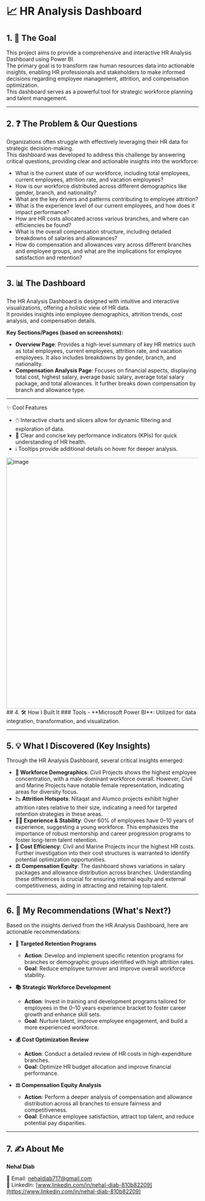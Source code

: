# 📈 HR Analysis Dashboard  

## 1. 🎯 The Goal  
This project aims to provide a comprehensive and interactive HR Analysis Dashboard using Power BI.  
The primary goal is to transform raw human resources data into actionable insights, enabling HR professionals and stakeholders to make informed decisions regarding employee management, attrition, and compensation optimization.  
This dashboard serves as a powerful tool for strategic workforce planning and talent management.  

---

## 2. ❓ The Problem & Our Questions  
Organizations often struggle with effectively leveraging their HR data for strategic decision-making.  
This dashboard was developed to address this challenge by answering critical questions, providing clear and actionable insights into the workforce:  

- What is the current state of our workforce, including total employees, current employees, attrition rate, and vacation employees?  
- How is our workforce distributed across different demographics like gender, branch, and nationality?  
- What are the key drivers and patterns contributing to employee attrition?  
- What is the experience level of our current employees, and how does it impact performance?  
- How are HR costs allocated across various branches, and where can efficiencies be found?  
- What is the overall compensation structure, including detailed breakdowns of salaries and allowances?  
- How do compensation and allowances vary across different branches and employee groups, and what are the implications for employee satisfaction and retention?  

---

## 3. 📊 The Dashboard  
The HR Analysis Dashboard is designed with intuitive and interactive visualizations, offering a holistic view of HR data.  
It provides insights into employee demographics, attrition trends, cost analysis, and compensation details.  

**Key Sections/Pages (based on screenshots):**  
- **Overview Page**: Provides a high-level summary of key HR metrics such as total employees, current employees, attrition rate, and vacation employees. It also includes breakdowns by gender, branch, and nationality.  
- **Compensation Analysis Page**: Focuses on financial aspects, displaying total cost, highest salary, average basic salary, average total salary package, and total allowances. It further breaks down compensation by branch and allowance type.  

---

 ✨ Cool Features  
- 🖱️ Interactive charts and slicers allow for dynamic filtering and exploration of data.  
- 📌 Clear and concise key performance indicators (KPIs) for quick understanding of HR health.  
- ℹ️ Tooltips provide additional details on hover for deeper analysis.  
<img width="1155" height="656" alt="image" src="https://github.com/user-attachments/assets/6a1ce873-a2aa-4e2f-91df-55e3f06ef843" />
## 4. 🛠️ How I Built It  
### Tools  
- **Microsoft Power BI**: Utilized for data integration, transformation, and visualization.  

---

## 5. 💡 What I Discovered (Key Insights)  
Through the HR Analysis Dashboard, several critical insights emerged:  

- **👥 Workforce Demographics**: Civil Projects shows the highest employee concentration, with a male-dominant workforce overall. However, Civil and Marine Projects have notable female representation, indicating areas for diversity focus.  
- **📉 Attrition Hotspots**: Nitaqat and Alumco projects exhibit higher attrition rates relative to their size, indicating a need for targeted retention strategies in these areas.  
- **🧑‍💼 Experience & Stability**: Over 60% of employees have 0–10 years of experience, suggesting a young workforce. This emphasizes the importance of robust mentorship and career progression programs to foster long-term talent retention.  
- **💸 Cost Efficiency**: Civil and Marine Projects incur the highest HR costs. Further investigation into their cost structures is warranted to identify potential optimization opportunities.  
- **⚖️ Compensation Equity**: The dashboard shows variations in salary packages and allowance distribution across branches. Understanding these differences is crucial for ensuring internal equity and external competitiveness, aiding in attracting and retaining top talent.  

---

## 6. 🚀 My Recommendations (What's Next?)  
Based on the insights derived from the HR Analysis Dashboard, here are actionable recommendations:  

- **🎯 Targeted Retention Programs**  
  - **Action**: Develop and implement specific retention programs for branches or demographic groups identified with high attrition rates.  
  - **Goal**: Reduce employee turnover and improve overall workforce stability.  

- **📚 Strategic Workforce Development**  
  - **Action**: Invest in training and development programs tailored for employees in the 0–10 years experience bracket to foster career growth and enhance skill sets.  
  - **Goal**: Nurture talent, improve employee engagement, and build a more experienced workforce.  

- **💰 Cost Optimization Review**  
  - **Action**: Conduct a detailed review of HR costs in high-expenditure branches.  
  - **Goal**: Optimize HR budget allocation and improve financial performance.  

- **⚖️ Compensation Equity Analysis**  
  - **Action**: Perform a deeper analysis of compensation and allowance distribution across all branches to ensure fairness and competitiveness.  
  - **Goal**: Enhance employee satisfaction, attract top talent, and reduce potential pay disparities.  

---

## 7. ✍️ About Me  
**Nehal Diab**  

📧 Email: [nehaldiab717@gmail.com](mailto:nehaldiab717@gmail.com)  
🔗 LinkedIn: [www.linkedin.com/in/nehal-diab-810b82209](https://www.linkedin.com/in/nehal-diab-810b82209)  

